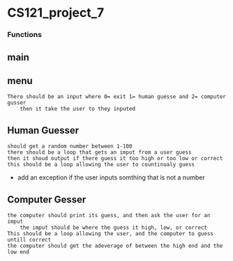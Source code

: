 # CS121_project_7

### Functions 

## main 

## menu
    There should be an input where 0= exit 1= human guesse and 2= computer gusser 
        then it take the user to they inputed 

## Human Guesser 
    should get a random number between 1-100 
    there should be a loop that gets an imput from a user guess 
    then it shoud output if there guess it too high or too low or correct 
    this should be a loop allowing the user to countinualy guess 
   * add an exception if the user inputs somthing that is not a number  

## Computer Gesser 
    the computer should print its guess, and then ask the user for an imput 
        the imput should be where the guess it high, low, or correct
    This should be a loop allowing the user, and the computer to guess untill correct 
    the computer should get the adeverage of between the high end and the low end 